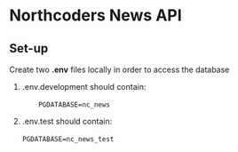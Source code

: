 # Northcoders News API

## Set-up


<p>Create two <strong>.env</strong> files locally in order to access the database</p>


<ol>
 <li> .env.development should contain:</br>
  <code>
    PGDATABASE=nc_news
  </code>
  </li>
  <li>.env.test should contain:</br>
  <code>
PGDATABASE=nc_news_test
  </code>
  </li>
  </ol>


